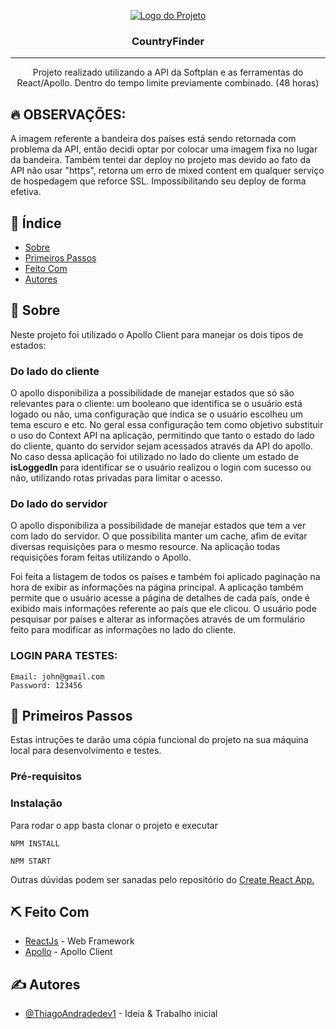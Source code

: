 <p align="center">
  <a href="" rel="noopener">
 <img src="https://user-images.githubusercontent.com/63686057/137713822-24c6911c-597a-4157-a16e-ba8e0f156d3a.png" alt="Logo do Projeto"></a>
</p>

<h3 align="center">CountryFinder</h3>

---

<p align="center"> Projeto realizado utilizando a API da Softplan e as ferramentas do React/Apollo. Dentro do tempo limite previamente combinado. (48 horas)
    <br> 
</p>

## 🔥 OBSERVAÇÕES:

A imagem referente a bandeira dos países está sendo retornada com problema da API, então decidi optar por colocar uma imagem fixa no lugar da bandeira. Também tentei dar deploy no projeto mas devido ao fato da API não usar "https", retorna um erro de mixed content em qualquer serviço de hospedagem que reforce SSL. Impossibilitando seu deploy de forma efetiva.

## 📝 Índice

- [Sobre](#sobre)
- [Primeiros Passos](#primeiros_passos)
- [Feito Com](#feito_com)
- [Autores](#autores)

## 🧐 Sobre <a name = "sobre"></a>

Neste projeto foi utilizado o Apollo Client para manejar os dois tipos de estados:

### Do lado do cliente

O apollo disponibiliza a possibilidade de manejar estados que só são relevantes para o cliente: um booleano que identifica se o usuário está logado ou não, uma configuração que indica se o usuário escolheu um tema escuro e etc. No geral essa configuração tem como objetivo substituir o uso do Context API na aplicação, permitindo que tanto o estado do lado do cliente, quanto do servidor sejam acessados através da API do apollo. No caso dessa aplicação foi utilizado no lado do cliente um estado de **isLoggedIn** para identificar se o usuário realizou o login com sucesso ou não, utilizando rotas privadas para limitar o acesso.

### Do lado do servidor

O apollo disponibiliza a possibilidade de manejar estados que tem a ver com lado do servidor. O que possibilita manter um cache, afim de evitar diversas requisições para o mesmo resource. Na aplicação todas requisições foram feitas utilizando o Apollo.

Foi feita a listagem de todos os países e também foi aplicado paginação na hora de exibir as informações na página principal. A aplicação também permite que o usuário acesse a página de detalhes de cada país, onde é exibido mais informações referente ao país que ele clicou. O usuário pode pesquisar por países e alterar as informações através de um formulário feito para modificar as informações no lado do cliente.

### LOGIN PARA TESTES:

```
Email: john@gmail.com
Password: 123456
```

## 🏁 Primeiros Passos <a name = "primeiros_passos"></a>

Estas intruçōes te darão uma cópia funcional do projeto na sua máquina local para desenvolvimento e testes.

### Pré-requisitos

### Instalação

Para rodar o app basta clonar o projeto e executar

```
NPM INSTALL
```

```
NPM START
```

Outras dúvidas podem ser sanadas pelo repositório do [Create React App.](https://github.com/facebook/create-react-app)

## ⛏️ Feito Com <a name = "feito_com"></a>

- [ReactJs](https://reactjs.org) - Web Framework
- [Apollo](https://www.apollographql.com/) - Apollo Client

## ✍️ Autores <a name = "autores"></a>

- [@ThiagoAndradedev1](https://github.com/ThiagoAndradedev1) - Ideia & Trabalho inicial
